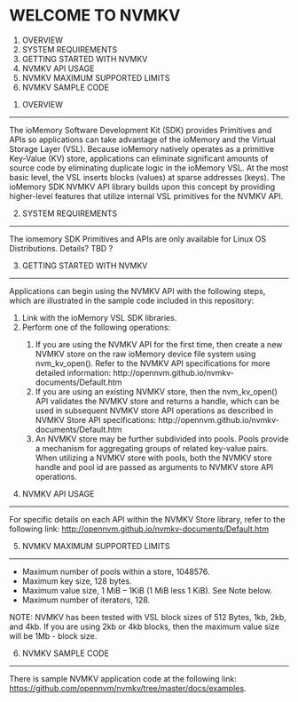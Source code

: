 WELCOME TO NVMKV
================


<ol>
<li> OVERVIEW </li>
<li> SYSTEM REQUIREMENTS </li>
<li> GETTING STARTED WITH NVMKV </li>
<li> NVMKV API USAGE </li>
<li> NVMKV MAXIMUM SUPPORTED LIMITS </li>
<li> NVMKV SAMPLE CODE </li>
</ol>

1. OVERVIEW
-----------

The ioMemory Software Development Kit (SDK) provides Primitives and APIs so applications can take advantage of the ioMemory and the Virtual Storage Layer (VSL). Because ioMemory natively operates as a primitive Key-Value (KV) store, applications can eliminate significant amounts of source code by eliminating duplicate logic in the ioMemory VSL. At the most basic level, the VSL inserts blocks (values) at sparse addresses (keys). The ioMemory SDK NVMKV API library builds upon this concept by providing higher-level features that utilize internal VSL primitives for the NVMKV API.



2. SYSTEM REQUIREMENTS
----------------------


The iomemory SDK Primitives and APIs are only available for Linux OS Distributions.  Details? TBD ?



3. GETTING STARTED WITH NVMKV
-----------------------------

Applications can begin using the NVMKV API with the following steps, which are illustrated in the sample code included in this repository:

<ol>
<li> Link with the ioMemory VSL SDK libraries. </li>
<li> Perform one of the following operations: </li>
    <ol>
        <li> If you are using the NVMKV API for the first time, then create a new NVMKV store on the raw ioMemory 
        device file system using nvm_kv_open(). Refer to the NVMKV API specifications for more detailed information: http://opennvm.github.io/nvmkv-documents/Default.htm 
        </li>
	<li> If you are using an existing NVMKV store, then the nvm_kv_open() API validates the NVMKV store and returns a handle, which can be used in subsequent NVMKV store API operations as described in NVMKV Store API specifications: http://opennvm.github.io/nvmkv-documents/Default.htm </li>
	<li> An NVMKV store may be further subdivided into pools. Pools provide a mechanism for aggregating groups of related key-value pairs. When utilizing a NVMKV store with pools, both the NVMKV store handle and pool id are passed as arguments to NVMKV store API operations. </li>
    </ol>	
</ol>


4. NVMKV API USAGE
------------------

For specific details on each API within the NVMKV Store library, refer to the following link: http://opennvm.github.io/nvmkv-documents/Default.htm





5. NVMKV MAXIMUM SUPPORTED LIMITS
---------------------------------

<ul>
<li> Maximum number of pools within a store, 1048576. </li>
<li> Maximum key size, 128 bytes. </li>
<li> Maximum value size, 1 MiB – 1KiB (1 MiB less 1 KiB). See Note below. </li>
<li> Maximum number of iterators, 128. </li>
</ul>

NOTE: NVMKV has been tested with VSL block sizes of 512 Bytes, 1kb, 2kb, and 4kb.  If you are using 2kb or 4kb blocks, then the maximum value size will be 1Mb - block size.



6. NVMKV SAMPLE CODE
--------------------

There is sample NVMKV application code at the following link: https://github.com/opennvm/nvmkv/tree/master/docs/examples.




